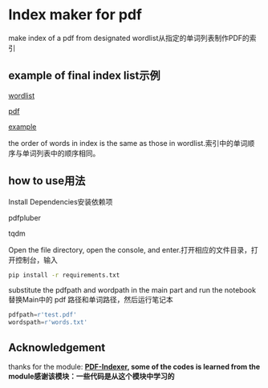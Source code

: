 # Index maker for pdf

 make index of a pdf from designated wordlist从指定的单词列表制作PDF的索引

## example of final index list示例
[wordlist](words.txt)

[pdf](test.pdf)

[example](words_index.txt)

the order of  words in index is the same as those in wordlist.索引中的单词顺序与单词列表中的顺序相同。

## how to use用法

Install Dependencies安装依赖项

pdfpluber

tqdm

Open the file directory, open the console, and enter.打开相应的文件目录，打开控制台，输入

```cmd
pip install -r requirements.txt

```

substitute the pdfpath and wordpath in the main part and run the notebook替换Main中的 pdf 路径和单词路径，然后运行笔记本

```python
pdfpath=r'test.pdf'
wordspath=r'words.txt'
```

## Acknowledgement

thanks for the module: **[PDF-Indexer](https://github.com/moste00/PDF-Indexer), some of the codes is learned from the module感谢该模块：**一些代码是从这个模块中学习的****
